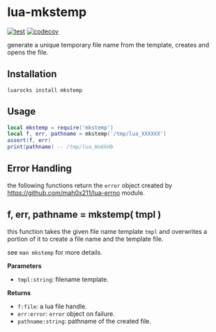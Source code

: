 # lua-mkstemp

[![test](https://github.com/mah0x211/lua-mkstemp/actions/workflows/test.yml/badge.svg)](https://github.com/mah0x211/lua-mkstemp/actions/workflows/test.yml)
[![codecov](https://codecov.io/gh/mah0x211/lua-mkstemp/branch/master/graph/badge.svg)](https://codecov.io/gh/mah0x211/lua-mkstemp)

generate a unique temporary file name from the template, creates and opens the file.


## Installation

```
luarocks install mkstemp
```


## Usage

```lua
local mkstemp = require('mkstemp')
local f, err, pathname = mkstemp('/tmp/lua_XXXXXX')
assert(f, err)
print(pathname) -- /tmp/lua_Wo6kHb
```


## Error Handling

the following functions return the `error` object created by https://github.com/mah0x211/lua-errno module.


## f, err, pathname = mkstemp( tmpl )

this function takes the given file name template `tmpl` and overwrites a portion of it to create a file name and the template file.

see `man mkstemp` for more details.

**Parameters**

- `tmpl:string`: filename template.

**Returns**

- `f:file`: a lua file handle.
- `err:error`: `error` object on failure.
- `pathname:string`: pathname of the created file.
